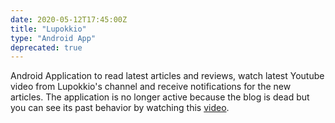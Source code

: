```yaml
---
date: 2020-05-12T17:45:00Z
title: "Lupokkio"
type: "Android App"
deprecated: true
---
```


Android Application to read latest articles and reviews, watch latest Youtube video from Lupokkio's channel and receive notifications for the new articles. The application is no longer active because the blog is dead but you can see its past behavior by watching this [video](https://www.youtube.com/watch?v=QK-KcC0DYds).